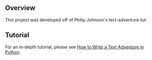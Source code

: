 Overview
-------
This project was developed off of Philip Johnson's text-adventure-tut.

Tutorial
--------
For an in-depth tutorial, please see [How to Write a Text Adventure in Python](http://letstalkdata.com/2014/08/how-to-write-a-text-adventure-in-python/).
